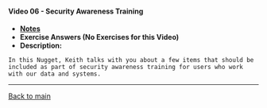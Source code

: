 #### Video 06 - Security Awareness Training

- **[Notes](notes.md)**
- **Exercise Answers (No Exercises for this Video)**
- **Description:**

```
In this Nugget, Keith talks with you about a few items that should be
included as part of security awareness training for users who work
with our data and systems.
```

---
 
[Back to main](https://github.com/rot0xd/CBTNuggets/blob/master/CISSP/README.md)

